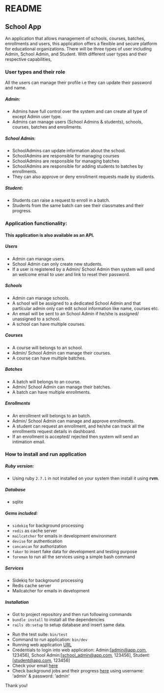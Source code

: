 # README

## School App
An application that allows management of schools, courses, batches, enrollments and users, this application offers a flexible and secure platform for educational organizations.
There will be three types of user including Admin, School Admin, and Student. With different user types and their respective capabilities, 

### User types and their role
All the users can manage their profile i.e they can update their password and name.

##### Admin:
- Admins have full control over the system and can create all type of except Admin user type.
- Admins can manage users (School Admins & students), schools, courses, batches and enrollments.

##### School Admin:
- SchoolAdmins can update information about the school.
- SchoolAdmins are responsible for managing courses
- SchoolAdmins are responsible for managing batches
- SchoolAdmins are responsible for adding students to batches by enrollments.
- They can also approve or deny enrollment requests made by students.

##### Student:
- Students can raise a request to enroll in a batch.
- Students from the same batch can see their classmates and their progress.


### Application functionality:

#### This application is also available as an API.

##### Users
- Admin can manage users.
- School Admin can only create new students.
- If a user is registered by a Admin/ School Admin then system will send an welcome email to user and link to reset their password.

##### Schools
- Admin can manage schools. 
- A school will be assigned to a dedicated School Admin and that particular admin only can edit school information like name, courses etc.
- An email will be sent to an School Admin if he/she is assigned/ unassigned to a school.
- A school can have multiple courses.

##### Courses
- A course will belongs to an school.
- Admin/ School Admin can manage their courses.
- A course can have multiple batches.


##### Batches
- A batch will belongs to an course.
- Admin/ School Admin can manage their batches.
- A batch can have multiple enrollments.

##### Enrollments
- An enrollment will belongs to an batch.
- Admin/ School Admin can manage and approve enrollments.
- A student can request an enrollment, and he/she can track all the enrollments request details in dashboard.
- If an enrollment is accepted/ rejected then system will send an intimation email.


### How to install and run application

##### Ruby version:
- Using ruby `2.7.1` in not installed on your system then install it using **rvm**.

##### Database
- sqlite

##### Gems included: 
- `sidekiq` for background processing
- `redis` as cache server
- `mailcatcher` for emails in development environment
- `devise` for authentication
- `cancancan` for authorization
- `faker` to insert fake data for development and testing purpose
- `foreman` to run all the services using a simple bash command

##### Services
- Sidekiq for background processing
- Redis cache server
- Mailcatcher for emails in development

##### Installation
- Got to project repository and then run following commands
- `bundle install` to install all the dependencies 
- `rails db:setup` to setup database and insert same data.
* Run the test suite: `bin/test`
* Command to run application: `bin/dev`
* Running web application [URL](http://localhost:3000)
* Credentials to login into web application:
Admin:[admin@app.com, 123456], School Admin:[school_admin@app.com, 123456], Student:[student@app.com, 123456]
* Check your email [here](http://127.0.0.1:1080/)
* Check background jobs and their progress [here](http://localhost:3000/sidekiq/) using username: 'admin' & password: 'admin'



 Thank you!
